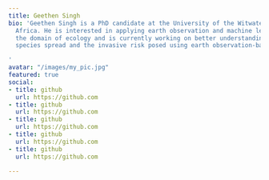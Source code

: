 ```yaml
---
title: Geethen Singh
bio: 'Geethen Singh is a PhD candidate at the University of the Witwatersrand, South
  Africa. He is interested in applying earth observation and machine learning within
  the domain of ecology and is currently working on better understanding invasive
  species spread and the invasive risk posed using earth observation-based monitoring.

'
avatar: "/images/my_pic.jpg"
featured: true
social:
- title: github
  url: https://github.com
- title: github
  url: https://github.com
- title: github
  url: https://github.com
- title: github
  url: https://github.com
- title: github
  url: https://github.com

---
```

